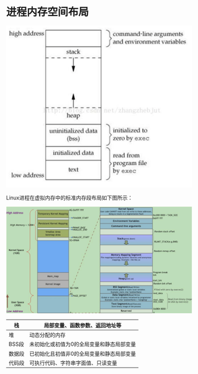 # 进程内存空间布局

![image-20201220195610478](../../../resource/image-20201220195610478.png)

Linux进程在虚拟内存中的标准内存段布局如下图所示：

![image-20201220195832920](../../../resource/image-20201220195832920.png)

| 栈     | 局部变量、函数参数、返回地址等            |
| ------ | ----------------------------------------- |
| 堆     | 动态分配的内存                            |
| BSS段  | 未初始化或初值为0的全局变量和静态局部变量 |
| 数据段 | 已初始化且初值非0的全局变量和静态局部变量 |
| 代码段 | 可执行代码、字符串字面值、只读变量        |













